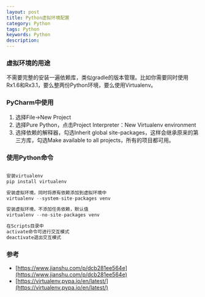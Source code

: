 ```yaml
---
layout: post
title: Python虚拟环境配置
category: Python
tags: Python 
keywords: Python
description: 
---
```


### 虚拟环境的用途

不需要完整的安装一遍依赖库，类似gradle的版本管理。比如你需要同时使用Rx1.6和Rx3.1，要么整两份Python环境，要么使用Virtualenv。

### PyCharm中使用

1. 选择File->New Project
2. 选择Pure Python，点击Project Interpreter：New Virtualenv environment
3. 选择依赖的解释器，勾选Inherit global site-packages，这样会继承原来的第三方库，勾选Make available to all projects，所有的项目都可用。

### 使用Python命令

```Python

安装virtualenv
pip install virtualenv

安装虚拟环境，同时将原有依赖添加到虚拟环境中
virtualenv --system-site-packages venv

安装虚拟环境，不添加任务依赖，默认值
virtualenv --no-site-packages venv

在Scripts目录中
activate命令可进行交互模式
deactivate退出交互模式
```

### 参考

- [https://www.jianshu.com/p/dcb281ee564e](https://www.jianshu.com/p/dcb281ee564e)
- [https://virtualenv.pypa.io/en/latest/](https://virtualenv.pypa.io/en/latest/)